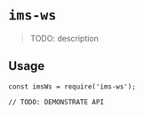# `ims-ws`

> TODO: description

## Usage

```
const imsWs = require('ims-ws');

// TODO: DEMONSTRATE API
```
